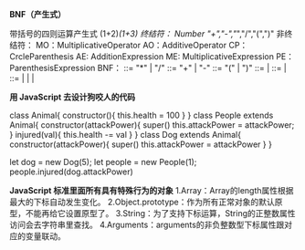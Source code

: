 **BNF（产生式）**

带括号的四则运算产生式
(1+2)*(1+3)
终结符：
Number
"+","-","*","/","(",")"
非终结符：
MO：MultiplicativeOperator
AO：AdditiveOperator
CP：CrcleParenthesis
AE: AdditionExpression 
ME: MultiplicativeExpression
PE：ParenthesisExpression
BNF：
<MO>::= "*" | "/"
<AO>::= "+" | "-"
<CP>::= "(" | ")"
<ME>::= <Number> | <ME> <MO> <ME>
<AE>::= <ME> | <AE> <AO> <ME>
<PE>::= <AE> | <CP><PE><CP> | <PE><MO><PE> | <PE><AO><PE>

**用 JavaScript 去设计狗咬人的代码**

class Animal{
  constructor(){
    this.health = 100
  }
}
class People extends Animal{
  constructor(attackPower){
    super()
    this.attackPower = attackPower;
  }
  injured(val){
    this.health -= val
  }
}
class Dog extends Animal{
  constructor(attackPower){
    super()
    this.attackPower = attackPower
  }
}

let dog = new Dog(5);
let people = new People(1);
people.injured(dog.attackPower)

**JavaScript 标准里面所有具有特殊行为的对象**
1.Array：Array的length属性根据最大的下标自动发生变化。
2.Object.prototype：作为所有正常对象的默认原型，不能再给它设置原型了。
3.String：为了支持下标运算，String的正整数属性访问会去字符串里查找。
4.Arguments：arguments的非负整数型下标属性跟对应的变量联动。

